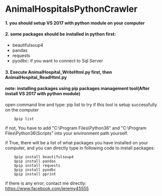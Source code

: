# AnimalHospitalsPythonCrawler

#### 1. you should setup VS 2017 with python module on your computer
#### 2. some packages should be installed in python first:
* beautifulsoup4
* pandas
* requests
* pyodbc: if you want to connect to Sql Server
#### 3. Execute AnimalHospital\_WriteHtml.py first, then AnimalHospital\_ReadHtml.py


#### note: installing packages using pip packages management tool(After install VS 2017 with python module)
open command line and type: pip list to try if this tool is setup successfully on the computer

        $pip list

if not, You have to add "C:\Program Files\Python36" and "C:\Program Files\Python36\Scripts" into your environment path yourself.

if True, there will be a list of what packages you have installed on your computer, and you can directly type in following code to install packages:

        $pip install beautifulsoup4
        $pip install pandas
        $pip install requests
        $pip install pyodbc
        $pip install pprint
        

if there is any error, contact me directly: https://www.facebook.com/jeremy45555


